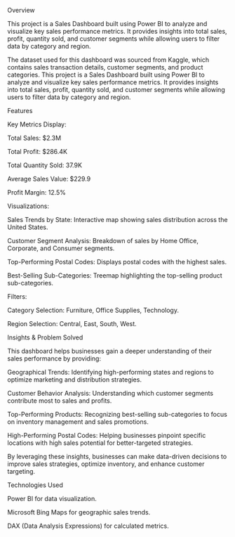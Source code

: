 Overview

This project is a Sales Dashboard built using Power BI to analyze and visualize key sales performance metrics. It provides insights into total sales, profit, quantity sold, and customer segments while allowing users to filter data by category and region.

The dataset used for this dashboard was sourced from Kaggle, which contains sales transaction details, customer segments, and product categories.
This project is a Sales Dashboard built using Power BI to analyze and visualize key sales performance metrics. It provides insights into total sales, profit, quantity sold, and customer segments while allowing users to filter data by category and region.

Features

Key Metrics Display:

Total Sales: $2.3M

Total Profit: $286.4K

Total Quantity Sold: 37.9K

Average Sales Value: $229.9

Profit Margin: 12.5%

Visualizations:

Sales Trends by State: Interactive map showing sales distribution across the United States.

Customer Segment Analysis: Breakdown of sales by Home Office, Corporate, and Consumer segments.

Top-Performing Postal Codes: Displays postal codes with the highest sales.

Best-Selling Sub-Categories: Treemap highlighting the top-selling product sub-categories.

Filters:

Category Selection: Furniture, Office Supplies, Technology.

Region Selection: Central, East, South, West.

Insights & Problem Solved

This dashboard helps businesses gain a deeper understanding of their sales performance by providing:

Geographical Trends: Identifying high-performing states and regions to optimize marketing and distribution strategies.

Customer Behavior Analysis: Understanding which customer segments contribute most to sales and profits.

Top-Performing Products: Recognizing best-selling sub-categories to focus on inventory management and sales promotions.

High-Performing Postal Codes: Helping businesses pinpoint specific locations with high sales potential for better-targeted strategies.

By leveraging these insights, businesses can make data-driven decisions to improve sales strategies, optimize inventory, and enhance customer targeting.

Technologies Used

Power BI for data visualization.

Microsoft Bing Maps for geographic sales trends.

DAX (Data Analysis Expressions) for calculated metrics.
